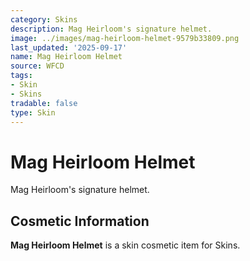 ```yaml
---
category: Skins
description: Mag Heirloom's signature helmet.
image: ../images/mag-heirloom-helmet-9579b33809.png
last_updated: '2025-09-17'
name: Mag Heirloom Helmet
source: WFCD
tags:
- Skin
- Skins
tradable: false
type: Skin
---
```


# Mag Heirloom Helmet

Mag Heirloom's signature helmet.

## Cosmetic Information

**Mag Heirloom Helmet** is a skin cosmetic item for Skins.

